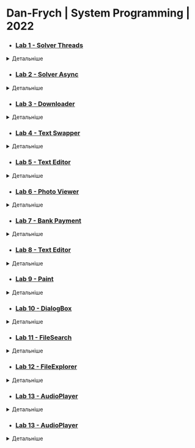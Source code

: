 # Dan-Frych | System Programming | 2022


* ### [Lab 1 - Solver Threads](Resources/Lab1.png)
<details><summary>Детальніше</summary>
<p>

    1. Створити консольний застосунок, який запускає паралельне обчислення задач на обробку масивів різного типу та довжини. Тип задачі на обробку масиву підібрати самостійно (або з викладачем)
    Затримку внутрі функцій емулювати за допомогою Thread.Sleep

    2.Створити додаток Windows Forms, який по аналогії до консольного додатку обробляє масиви паралельними задачами.


### Результат:

![Lab 1](Resources/Lab1.png)

</p>
</details>

* ### [Lab 2 - Solver Async](Resources/Lab2.png)
<details><summary>Детальніше</summary>
<p>

    1. Створити консольний застосунок, який запускає паралельне обчислення задач на обробку масивів різного типу та довжини. Тип задачі на обробку масиву підібрати самостійно (або з викладачем)
    Затримку внутрі функцій емулювати за допомогою Thread.Sleep

    2.Створити додаток Windows Forms, який по аналогії до консольного додатку обробляє масиви паралельними задачами.


### Результат:

![Lab 2](Resources/Lab2.png)
</p>
</details>

* ### [Lab 3 - Downloader](Resources/Lab3.png)
<details><summary>Детальніше</summary>
<p>

    Потрібно створити консольний та GUI застосунки для завантаження сторінок та файлів з Інтернету.
    Використовувати асинхронний доступ до файлів.
    В GUI-додатку для кожної сторінки відображати прогрес завантаження


### Результат:

![Lab 3](Resources/Lab3.png)

</p>
</details>

* ### [Lab 4 - Text Swapper](Resources/Lab4.png)
<details><summary>Детальніше</summary>
<p>
    
### Завдання:
    
Створити додаток WPF, який містить два текстові поля та дві кнопки - Change, Exit
При натисненні на Change текстові поля обмінюються змістом.
Якщо обидва поля пусті, то потрібно вивести Warning Dialog з повідомленням "Мінімум одне поле повинно містити текст".
При натисканні на кнопку Exit повинен виводитися діалого "Ви впевнені?" і  кнопки OK, Cancel. Додаток повинен завершуватися лише при натисканні на кнопку ОК


### Результат:

![Lab 4](Resources/Lab4.png)

</p>
</details>



* ### [Lab 5 - Text Editor](Resources/Lab5.png)

<details><summary>Детальніше</summary>
<p>
    
### Завдання:
    
Створити додаток WPF, який містить TextBox як головний елемент.
Перед ним розмістити прапорці для вибору накреслення шрифту (CheckoBox). А також TextBox для введення розміру шрифта
На нижній панелі потрібно розмістити кнопки Зберегти, Вийти. Текст кнопок потрібно відформатувати різними кольорами


### Результат:

![Lab 5](Resources/Lab5.png)

</p>
</details>

* ### [Lab 6 - Photo Viewer](Resources/Lab6.png)
<details><summary>Детальніше</summary>
<p>
    
### Завдання:
    
Створити додаток для перегляду графічних файлів, який має відповідати таким вимогам:

* Мати ліву панель, у якій буде відображатися історія відкритих файлів (список)
* Остання частину візуального інтерфейсу повинен займати компонент, який дозволяє переглядати файл
* Передбачити панель меню та статус-панель
* Меню повинно містити пункти - Відкрити, Закрити, Вийти з додатку

### Результат:

![Lab 6](Resources/Lab6.png)

</p>
</details>

* ### [Lab 7 - Bank Payment](Resources/Lab7.png)
<details><summary>Детальніше</summary>
<p>
    
### Завдання:
    
Створити додаток для створення платежу.

Він має містити такі елементи керування:

* текстове поле "Відправник"
* текстове поле "Отримувач"
* текстове поле "Сума"
* текстове поле "Призначення платежу"
* кнопка "Зберегти"
* кнопка "Завантажити"
* список "Формати", який повинен містити два формати - bin, xml

Створити серіалізований клас BankPayment, який буде містити відповідні властивості, а також дату створення платежу.

Створити об'єкт класу BankPayment та прив'язати його властивості до елементів керування.

При натисканні кнопки "Зберегти" об'єкт класу повинен записатися у файл у вибраному форматі


### Результат:

![Lab 7](Resources/Lab7.png)

</p>
</details>

* ### [Lab 8 - Text Editor](Resources/Lab8.png)

<details><summary>Детальніше</summary>
<p>
    
### Завдання:
    
Створити простий текстовий редактор, у якого буде головне меню з пунктами
    File > New
    File > Open ... (Ctrl + O)
    File  > Save (Ctrl + S) - неактивне, якщо немає змін у тексті
    File > Save as ...
    File > Exit (Esc)

    Edit > Cut - неактивне, якщо немає виділеного тексту
    Edit > Copy - неактивне, якщо немає виділеного тексту
    Edit > Paste - неактивне, якщо буфер обміну пустий

Під панеллю меню потрібно розмістити панель інструментів з кнопками, які дублюють команди меню.
Під полем редагування тексту потрібно розмістити панель статусу з двома секціями

1-а секція показує поточне положення текстового курсору.
2-а секція показує ім'я файлу, який зараз редагується

Всі пункти меню та кнопки панелі інструментів повинні містити іконки


### Результат:

![Lab 8](Resources/Lab8.png)

</p>
</details>

* ### [Lab 9 - Paint](Resources/Lab9.png)

<details><summary>Детальніше</summary>
<p>
    
### Завдання:
    
Створити простий графічний редактор, у якого буде головне меню з пунктами
File > New
File > Open ... (Ctrl + O)
File  > Save (Ctrl + S) - неактивне, якщо немає змін у малюнку
File > Save as ...
File > Exit (Esc)

Edit > Cut - неактивне, якщо немає виділеного фрагменту малюнка
Edit > Copy - неактивне, якщо немає виділеного фрагменту малюнка
Edit > Paste - неактивне, якщо буфер обміну пустий

Edit > Color - задає колір малювання
Edit > Brush - задає колір заливки

Edit > Tools > Point - точка
Edit > Tools > Line - лінія
Edit > Tools > Rect - прямокутник
Edit > Tools > Ellipse - еліпс


Під панеллю меню потрібно розмістити панель інструментів з кнопками, які дублюють команди меню.

Під полем редагування тексту потрібно розмістити панель статусу з двома секціями

1-а секція показує поточне положення курсору миші.
2-а секція показує ім'я файлу, який зараз редагується

Всі пункти меню та кнопки панелі інструментів повинні містити іконки

Додати контекстне меню для виділених фрагментів малюнку

### Результат:

![Lab 9](Resources/Lab9.png)

</p>
</details>


* ### [Lab 10 - DialogBox](Resources/Lab10.png)

<details><summary>Детальніше</summary>
<p>
    
### Завдання:
    
До раніше створених текстових редакторів та переглядачів файлів додати діалог налаштувань, у якому задаються шрифти, кольори, типи файлів.

### Результат:

![Lab 10](Resources/Lab10.png)

</p>
</details>


* ### [Lab 11 - FileSearch](Resources/Lab11.png)

<details><summary>Детальніше</summary>
<p>
    
### Завдання:
    
Необхідно створити утиліту для пошуку файлів за заданим набором параметром.

### Результат:

![Lab 11](Resources/Lab11.png)

</p>
</details>




* ### [Lab 12 - FileExplorer](Resources/Lab12.png)

<details><summary>Детальніше</summary>
<p>
    
### Завдання:
    
Проста утиліта для керування файловою системою як-то стандартна програма "File explorer" у Windows.
Ліва частина основного вікна програми містить диски та папки. Права частина - вміст вибраної папки.
Використати компоненти TreeView, ListView.
Розширити можливості цієї утиліти за допомогою елементу TabControl у правій частині. Надати користувачу можливість відкривати вибрану папку у новій вкладці праворуч. При перемиканні вкладок вузол у дереві папок повинен відповідати вибраному елементу.
Передбачити відкладену ініціалізацію дочірніх вузлів бразура файлів.
Додати контекстне меню до вузлів дерева.
У елементі ListView папки повинні йти першими. Файли повинні відображатися зі своїми іконками
Відображення вмісту відповідного вузла дерева у ListView повинна бути асинхронною
### Результат:

![Lab 12](Resources/Lab12.png)

</p>
</details>





* ### [Lab 13 - AudioPlayer](Resources/Lab12.png)

<details><summary>Детальніше</summary>
<p>
    
### Завдання:
    
Використовуючи приклад медіа програвача як основу, змінити дизайн додатку.
Зліва - панель папок із медіа файлами у вигляді дерево (як у файловому браузері)
Праворуч - панель програвача з кнопками керування.
Ще праворуч потрібно додати панель з історією програних файлів. Панель повинна бути прихована і відображатися по кліку кнопки

### Результат:

![Lab 13](Resources/Lab13.png)

</p>
</details>






* ### [Lab 13 - AudioPlayer](Resources/Lab12.png)

<details><summary>Детальніше</summary>
<p>
    
### Завдання:

Створити програму "Аудіо Книга", яка має такі можливості:
зчитує текстовий файл та синтезує аудіо із прочитаного тексту.
генерує текст із завантаженого аудіо файлу
Можна використовувати сторонні бібліотеки. В репозиторії повинен бути короткий опис бібліотеки та  посилання на документацію до неї

### Результат:

![Lab 14](Resources/Lab14.png)

</p>
</details>
